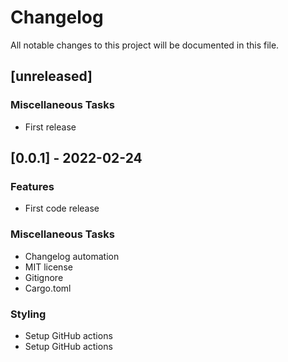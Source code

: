 # Changelog

All notable changes to this project will be documented in this file.

## [unreleased]

### Miscellaneous Tasks

- First release

## [0.0.1] - 2022-02-24

### Features

- First code release

### Miscellaneous Tasks

- Changelog automation
- MIT license
- Gitignore
- Cargo.toml

### Styling

- Setup GitHub actions
- Setup GitHub actions

<!-- generated by git-cliff -->
